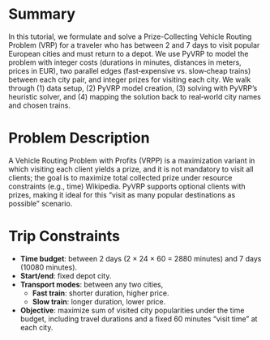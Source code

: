# Summary

In this tutorial, we formulate and solve a Prize-Collecting Vehicle Routing Problem (VRP) for a traveler who has between 2 and 7 days to visit popular European cities and must return to a depot. We use PyVRP to model the problem with integer costs (durations in minutes, distances in meters, prices in EUR), two parallel edges (fast‐expensive vs. slow‐cheap trains) between each city pair, and integer prizes for visiting each city. We walk through (1) data setup, (2) PyVRP model creation, (3) solving with PyVRP’s heuristic solver, and (4) mapping the solution back to real‐world city names and chosen trains.

# Problem Description

A Vehicle Routing Problem with Profits (VRPP) is a maximization variant in which visiting each client yields a prize, and it is not mandatory to visit all clients; the goal is to maximize total collected prize under resource constraints (e.g., time) Wikipedia. PyVRP supports optional clients with prizes, making it ideal for this “visit as many popular destinations as possible” scenario.

# Trip Constraints

- **Time budget**: between 2 days (2 × 24 × 60 = 2880 minutes) and 7 days (10080 minutes).
- **Start/end**: fixed depot city.
- **Transport modes**: between any two cities,
  - **Fast train**: shorter duration, higher price.
  - **Slow train**: longer duration, lower price.
- **Objective**: maximize sum of visited city popularities under the time budget, including travel durations and a fixed 60 minutes “visit time” at each city.
